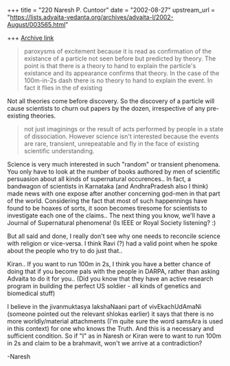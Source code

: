 +++
title = "220 Naresh P. Cuntoor"
date = "2002-08-27"
upstream_url = "https://lists.advaita-vedanta.org/archives/advaita-l/2002-August/003565.html"

+++
[Archive link](https://lists.advaita-vedanta.org/archives/advaita-l/2002-August/003565.html)

> paroxysms of excitement because it is read as confirmation of the existance
> of a particle not seen before but predicted by theory. The point is that
> there is a theory to hand to explain the particle's existance and its
> appearance confirms that theory. In the case of the 100m-in-2s dash there is
> no theory to hand to explain the event. In fact it flies in the of existing

Not all theories come before discovery. So the discovery of a particle
will cause scientists to churn out papers by the dozen, irrespective of
any pre-existing theories.

> not just imaginings or the result of acts performed by people in a state of
> dissociation. However science isn't interested because the events are rare,
> transient, unrepeatable and fly in the face of existing scientific
> understanding.

Science is very much interested in such "random" or transient
phenomena. You only have to look at the number of books authored by men of
scientific persuasion about all kinds of supernatural occurences.. In
fact, a bandwagon of scientists in Karnataka (and AndhraPradesh also I
think) made news with one expose after another concerning god-men in that
part of the world. Considering the fact that most of such happennings have
found to be hoaxes of sorts, it soon becomes tiresome for scientists to
investigate each one of the claims.. The next thing you know, we'll have a
Journal of Supernatural phenomena! (Is IEEE or Royal Society listening? :)

But all said and done, I really don't see why one needs to reconcile
science with religion or vice-versa. I think Ravi (?)  had a valid point
when he spoke about the people who try to do just that..

Kiran.. If you want to run 100m in 2s, I think you have a better chance
of doing that if you become pals with the people in DARPA, rather than
asking Advaita to do it for you.. (Did you know that they have an active
research program in building the perfect US soldier - all kinds of
genetics and biomedical stuff)

I believe in the jivanmuktasya lakshaNaani part of vivEkachUdAmaNi
(someone pointed out the relevant shlokas earlier) it says that there is
no more worldly/material attachments (I'm quite sure the word samsAra is
used in this context) for one who knows the Truth. And this is a necessary
and sufficient condition. So if "I" as in Naresh or Kiran were to want
to run 100m in 2s and claim to be a brahmavit, won't we arrive at a
contradiction?


-Naresh


